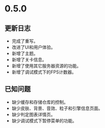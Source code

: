 # 0.5.0

## 更新日志

- 完成了重写。
- 改进了UI和用户体验。
- 新增了主题。
- 新增了关卡信息。
- 新增了使用其它服务器资源的功能。
- 新增了调试模式下的FPS计数器。

## 已知问题

- 缺少缓存和存储仓库的控制。
- 缺少皮肤、背景、音效、粒子和引擎信息页面。
- 缺少判定图表详情页。
- 缺少调试模式下暂停菜单的功能。
